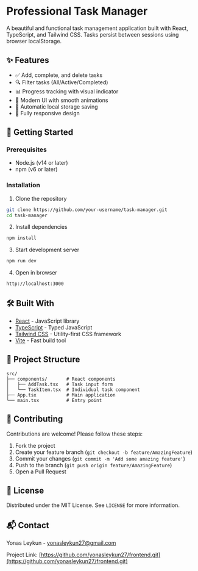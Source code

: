 # Professional Task Manager

A beautiful and functional task management application built with React, TypeScript, and Tailwind CSS. Tasks persist between sessions using browser localStorage.

## ✨ Features

- ✅ Add, complete, and delete tasks
- 🔍 Filter tasks (All/Active/Completed)
- 📊 Progress tracking with visual indicator
- 🎨 Modern UI with smooth animations
- 💾 Automatic local storage saving
- 📱 Fully responsive design

## 🚀 Getting Started

### Prerequisites
- Node.js (v14 or later)
- npm (v6 or later)

### Installation
1. Clone the repository
```bash
git clone https://github.com/your-username/task-manager.git
cd task-manager
```

2. Install dependencies
```bash
npm install
```

3. Start development server
```bash
npm run dev
```

4. Open in browser
```
http://localhost:3000
```

## 🛠 Built With

- [React](https://reactjs.org/) - JavaScript library
- [TypeScript](https://www.typescriptlang.org/) - Typed JavaScript
- [Tailwind CSS](https://tailwindcss.com/) - Utility-first CSS framework
- [Vite](https://vitejs.dev/) - Fast build tool

## 📂 Project Structure

```
src/
├── components/       # React components
│   ├── AddTask.tsx   # Task input form
│   └── TaskItem.tsx  # Individual task component
├── App.tsx           # Main application
└── main.tsx          # Entry point
```

## 🤝 Contributing

Contributions are welcome! Please follow these steps:

1. Fork the project
2. Create your feature branch (`git checkout -b feature/AmazingFeature`)
3. Commit your changes (`git commit -m 'Add some amazing feature'`)
4. Push to the branch (`git push origin feature/AmazingFeature`)
5. Open a Pull Request

## 📜 License

Distributed under the MIT License. See `LICENSE` for more information.

## 📬 Contact

Yonas Leykun - yonasleykun27@gmail.com

Project Link: [https://github.com/yonasleykun27/frontend.git](https://github.com/yonasleykun27/frontend.git)  
